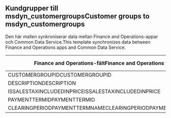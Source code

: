 ## <a name="customer-groups-to-msdyn_customergroups"></a><span data-ttu-id="83cdd-101">Kundgrupper till msdyn_customergroups</span><span class="sxs-lookup"><span data-stu-id="83cdd-101">Customer groups to msdyn_customergroups</span></span>

<span data-ttu-id="83cdd-102">Den här mallen synkroniserar data mellan Finance and Operations-appar och Common Data Service.</span><span class="sxs-lookup"><span data-stu-id="83cdd-102">This template synchronizes data between Finance and Operations apps and Common Data Service.</span></span>

<span data-ttu-id="83cdd-103">Finance and Operations-fält</span><span class="sxs-lookup"><span data-stu-id="83cdd-103">Finance and Operations field</span></span> | <span data-ttu-id="83cdd-104">Mappningstyp</span><span class="sxs-lookup"><span data-stu-id="83cdd-104">Map type</span></span> | <span data-ttu-id="83cdd-105">Övriga Dynamics 365-fält</span><span class="sxs-lookup"><span data-stu-id="83cdd-105">Other Dynamics 365 field</span></span> | <span data-ttu-id="83cdd-106">Standardvärde</span><span class="sxs-lookup"><span data-stu-id="83cdd-106">Default value</span></span>
---|---|---|---
<span data-ttu-id="83cdd-107">CUSTOMERGROUPID</span><span class="sxs-lookup"><span data-stu-id="83cdd-107">CUSTOMERGROUPID</span></span> | = | <span data-ttu-id="83cdd-108">msdyn_groupid</span><span class="sxs-lookup"><span data-stu-id="83cdd-108">msdyn_groupid</span></span> | 
<span data-ttu-id="83cdd-109">DESCRIPTION</span><span class="sxs-lookup"><span data-stu-id="83cdd-109">DESCRIPTION</span></span> | = | <span data-ttu-id="83cdd-110">msdyn_description</span><span class="sxs-lookup"><span data-stu-id="83cdd-110">msdyn_description</span></span> | 
<span data-ttu-id="83cdd-111">ISSALESTAXINCLUDEDINPRICE</span><span class="sxs-lookup"><span data-stu-id="83cdd-111">ISSALESTAXINCLUDEDINPRICE</span></span> | >< | <span data-ttu-id="83cdd-112">msdyn_issalestaxincludedinprice</span><span class="sxs-lookup"><span data-stu-id="83cdd-112">msdyn_issalestaxincludedinprice</span></span> | 
<span data-ttu-id="83cdd-113">PAYMENTTERMID</span><span class="sxs-lookup"><span data-stu-id="83cdd-113">PAYMENTTERMID</span></span> | = | <span data-ttu-id="83cdd-114">msdyn_paymenttermid.msdyn_name</span><span class="sxs-lookup"><span data-stu-id="83cdd-114">msdyn_paymenttermid.msdyn_name</span></span> | 
<span data-ttu-id="83cdd-115">CLEARINGPERIODPAYMENTTERMNAME</span><span class="sxs-lookup"><span data-stu-id="83cdd-115">CLEARINGPERIODPAYMENTTERMNAME</span></span> | = | <span data-ttu-id="83cdd-116">msdyn_clearingperiodpaymenttermname.msdyn_name</span><span class="sxs-lookup"><span data-stu-id="83cdd-116">msdyn_clearingperiodpaymenttermname.msdyn_name</span></span> | 
